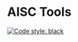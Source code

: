 # AISC Tools

[![Code style: black](https://img.shields.io/badge/code%20style-black-000000.svg)](https://github.com/python/black)

